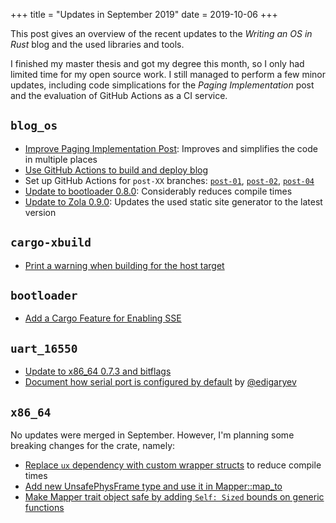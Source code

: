 +++
title = "Updates in September 2019"
date = 2019-10-06
+++

This post gives an overview of the recent updates to the _Writing an OS in Rust_ blog and the used libraries and tools.

I finished my master thesis and got my degree this month, so I only had limited time for my open source work. I still managed to perform a few minor updates, including code simplications for the _Paging Implementation_ post and the evaluation of GitHub Actions as a CI service.

## `blog_os`

- [Improve Paging Implementation Post](https://tripleo1.github.io/blog/pull/666): Improves and simplifies the code in multiple places
- [Use GitHub Actions to build and deploy blog](https://tripleo1.github.io/blog/pull/660)
- Set up GitHub Actions for `post-XX` branches: [`post-01`](https://tripleo1.github.io/blog/pull/661), [`post-02`](https://tripleo1.github.io/blog/pull/662), [`post-04`](https://tripleo1.github.io/blog/pull/663)
- [Update to bootloader 0.8.0](https://tripleo1.github.io/blog/pull/664): Considerably reduces compile times
- [Update to Zola 0.9.0](https://tripleo1.github.io/blog/pull/670): Updates the used static site generator to the latest version

## `cargo-xbuild`

- [Print a warning when building for the host target](https://github.com/rust-osdev/cargo-xbuild/pull/44)

## `bootloader`

- [Add a Cargo Feature for Enabling SSE](https://github.com/rust-osdev/bootloader/pull/77)

## `uart_16550`

- [Update to x86_64 0.7.3 and bitflags](https://github.com/rust-osdev/uart_16550/pull/1)
- [Document how serial port is configured by default](https://github.com/rust-osdev/uart_16550/pull/2) by [@edigaryev](https://github.com/edigaryev)

## `x86_64`

No updates were merged in September. However, I'm planning some breaking changes for the crate, namely:

- [Replace `ux` dependency with custom wrapper structs](https://github.com/rust-osdev/x86_64/pull/91) to reduce compile times
- [Add new UnsafePhysFrame type and use it in Mapper::map_to](https://github.com/rust-osdev/x86_64/pull/89)
- [Make Mapper trait object safe by adding `Self: Sized` bounds on generic functions](https://github.com/rust-osdev/x86_64/pull/84)

<!--
## `bootimage`

No updates were merged in September.
-->
